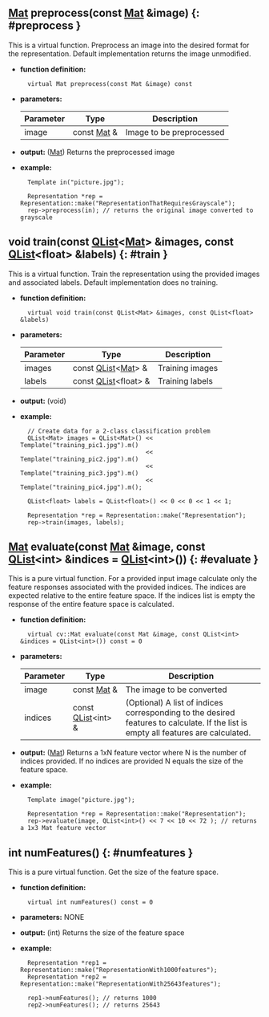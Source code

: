 ## [Mat][Mat] preprocess(const [Mat][Mat] &image) {: #preprocess }

This is a virtual function. Preprocess an image into the desired format for the representation. Default implementation returns the image unmodified.

* **function definition:**

        virtual Mat preprocess(const Mat &image) const

* **parameters:**

    Parameter | Type | Description
    --- | --- | ---
    image | const [Mat][Mat] & | Image to be preprocessed

* **output:** ([Mat][Mat]) Returns the preprocessed image
* **example:**

        Template in("picture.jpg");

        Representation *rep = Representation::make("RepresentationThatRequiresGrayscale");
        rep->preprocess(in); // returns the original image converted to grayscale

## void train(const [QList][QList]&lt;[Mat][Mat]&gt; &images, const [QList][QList]&lt;float&gt; &labels) {: #train }

This is a virtual function. Train the representation using the provided images and associated labels. Default implementation does no training.

* **function definition:**

        virtual void train(const QList<Mat> &images, const QList<float> &labels)

* **parameters:**

    Parameter | Type | Description
    --- | --- | ---
    images | const [QList][QList]&lt;[Mat][Mat]&gt; & | Training images
    labels | const [QList][QList]&lt;float&gt; & | Training labels

* **output:** (void)
* **example:**

        // Create data for a 2-class classification problem
        QList<Mat> images = QList<Mat>() << Template("training_pic1.jpg").m()
                                         << Template("training_pic2.jpg").m()
                                         << Template("training_pic3.jpg").m()
                                         << Template("training_pic4.jpg").m();

        QList<float> labels = QList<float>() << 0 << 0 << 1 << 1;

        Representation *rep = Representation::make("Representation");
        rep->train(images, labels);

## [Mat][Mat] evaluate(const [Mat][Mat] &image, const [QList][QList]&lt;int&gt; &indices = [QList][QList]&lt;int&gt;()) {: #evaluate }

This is a pure virtual function. For a provided input image calculate only the feature responses associated with the provided indices. The indices are expected relative to the entire feature space. If the indices list is empty the response of the entire feature space is calculated.

* **function definition:**

        virtual cv::Mat evaluate(const Mat &image, const QList<int> &indices = QList<int>()) const = 0

* **parameters:**

    Parameter | Type | Description
    --- | --- | ---
    image | const [Mat][Mat] & | The image to be converted
    indices | const [QList][QList]&lt;int&gt; & | (Optional) A list of indices corresponding to the desired features to calculate. If the list is empty all features are calculated.

* **output:** ([Mat][Mat]) Returns a 1xN feature vector where N is the number of indices provided. If no indices are provided N equals the size of the feature space.
* **example:**

        Template image("picture.jpg");

        Representation *rep = Representation::make("Representation");
        rep->evaluate(image, QList<int>() << 7 << 10 << 72 ); // returns a 1x3 Mat feature vector

## int numFeatures() {: #numfeatures }

This is a pure virtual function. Get the size of the feature space.

* **function definition:**

        virtual int numFeatures() const = 0

* **parameters:** NONE
* **output:** (int) Returns the size of the feature space
* **example:**

        Representation *rep1 = Representation::make("RepresentationWith1000features");
        Representation *rep2 = Representation::make("RepresentationWith25643features");

        rep1->numFeatures(); // returns 1000
        rep2->numFeatures(); // returns 25643

<!-- Links -->
[QList]: http://doc.qt.io/qt-5/QList.html "QList"
[Mat]: http://docs.opencv.org/modules/core/doc/basic_structures.html#mat "Mat"

